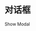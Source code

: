 # 对话框

<div id="ex-editor-01">
  <i-button type="primary" @click="open=true">Show Modal</i-button>
  <Modal v-model="open"
    title="对话框标题"
    width="1024"
  >
    <build ref="build" :data="data" :value="value"></build>
  </Model>
</div>
<script>
var choices = [
  {label:'选项一', value: 'A'},
  {label:'选项二', value: 'B'},
  ]
var ex_editor_01 = new Vue({
  el: '#ex-editor-01',
  data: function () {
    var data = [
      {
        name: 'basic1',
        title: '基本信息1',
        fields: [
          {name: 'str1', label: '字符串1', placeholder: '请输入...', help: '帮助信息',
            info: 'info信息', required: true, rule: {type: 'email'}},
          {name: 'str2', label: '静态字符串2', static: true, required: true, convert: function(v){
            return '<a href="#">' + v + '</a>'
            }
          },
          {name: 'select1', label: '选择', type: 'select', required: true, options: {choices: choices}},
          {name: 'select2', label: '选择', type: 'select', static: true, options: {choices: choices}},
          {name: 'rich1', label: '富文本', type: 'tinymce', options: { options: {height: 200}}},
        ],
        layout: [
          ['str1', 'str2'],
          ['select1', 'select2'],
          ['rich1']
        ],
        component: 'Layout',
        boxComponent: ''
      }
    ]
    return {
      open: false,
      data: data,
      value: {
        select1: 'B',
        select2: 'A',
        select3: ['A', 'B'],
        select4: ['A', 'B'],
      }
    }
  }
})
</script>
